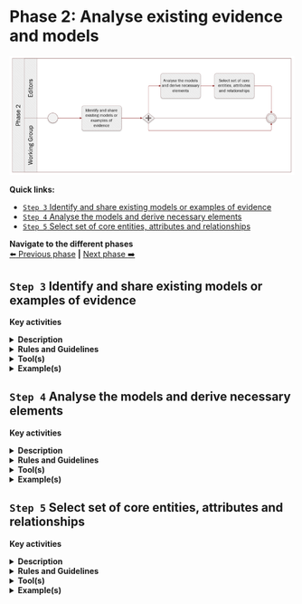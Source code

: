 # Phase 2: Analyse existing evidence and models
![Process_Phase 2](img/methodology_phase2.PNG)

**Quick links:**
- [`Step 3` Identify and share existing models or examples of evidence]()
- [`Step 4` Analyse the models and derive necessary elements]()
- [`Step 5` Select set of core entities, attributes and relationships]()

**Navigate to the different phases**\
[:arrow_left: Previous phase](phase1.md) **|**
[Next phase :arrow_right:](phase3.md)

## `Step 3` Identify and share existing models or examples of evidence

**Key activities**
> 

<details>
  <summary><b>Description</b></summary>
</details>

<details>
  <summary><b>Rules and Guidelines</b></summary>
</details>

<details>
  <summary><b>Tool(s)</b></summary>
  <i>There are no specific tools for this step.</i>
</details>

<details>
  <summary><b>Example(s)</b></summary>

```
  TBD
  ```
</details>

## `Step 4` Analyse the models and derive necessary elements

**Key activities**
> 

<details>
  <summary><b>Description</b></summary>
</details>

<details>
  <summary><b>Rules and Guidelines</b></summary>
</details>

<details>
  <summary><b>Tool(s)</b></summary>
  <i>There are no specific tools for this step.</i>
</details>

<details>
  <summary><b>Example(s)</b></summary>

```
  TBD
  ```
</details>

## `Step 5` Select set of core entities, attributes and relationships

**Key activities**
> 

<details>
  <summary><b>Description</b></summary>
</details>

<details>
  <summary><b>Rules and Guidelines</b></summary>
</details>

<details>
  <summary><b>Tool(s)</b></summary>
  <i>There are no specific tools for this step.</i>
</details>

<details>
  <summary><b>Example(s)</b></summary>

```
  TBD
  ```
</details>
